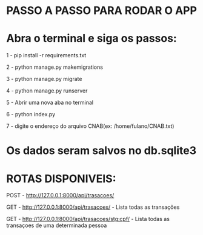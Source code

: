 # PASSO A PASSO PARA RODAR O APP

# Abra o terminal e siga os passos:

1 - pip install -r requirements.txt

2 - python manage.py makemigrations

3 - python manage.py migrate

4 - python manage.py runserver

5 - Abrir uma nova aba no terminal

6 - python index.py

7 - digite o endereço do arquivo CNAB(ex: /home/fulano/CNAB.txt)

# Os dados seram salvos no db.sqlite3

# ROTAS DISPONIVEIS:

POST - http://127.0.0.1:8000/api/trasacoes/

GET - http://127.0.0.1:8000/api/trasacoes/ - Lista todas as transações

GET - http://127.0.0.1:8000/api/trasacoes/stg:cpf/ - Lista todas as transaçoes de uma determinada pessoa
